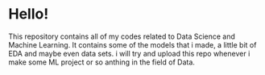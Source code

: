 # Hello!

This repository contains all of my codes related to Data Science and Machine Learning. It contains some of the models that i made, a little bit of EDA and maybe even data sets. i will try and upload this repo whenever i make some ML project or so anthing in the field of Data.
